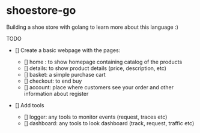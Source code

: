 # shoestore-go
Building a shoe store with golang to learn more about this language :)


TODO

- [] Create a basic webpage with the pages:
   - [] home : to show homepage containing catalog of the products
   - [] details: to show product details (price, description, etc)
   - [] basket: a simple purchase cart
   - [] checkout: to end buy
   - [] account: place where customers see your order and other information about register

- [] Add tools
   - [] logger: any tools to monitor events (request, traces etc)
   - [] dashboard: any tools to look dashboard (track, request, traffic etc)
